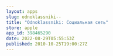 ```yaml
---
layout: apps
slug: odnoklassniki--
title: "Odnoklassniki: Социальная сеть"
store: apple
app_id: 398465290
date: 2022-08-29T05:55:53Z
published: 2010-10-25T19:00:27Z
---
```

